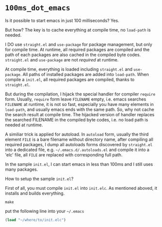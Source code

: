 # `100ms_dot_emacs`

Is it possible to start emacs in just 100 milliseconds? Yes.

But how? The key is to cache everything at compile time, no `load-path` is
needed.

I DO use `straight.el` and `use-package` for package management, but
only for compile time. At runtime, all required packages are compiled
and the path of each packages are also cached in the compiled byte
codes. `straight.el` and `use-package` are not _required_ at runtime.


At compile time, everything is loaded including `straight.el` and
`use-package`. All paths of installed packages are added into
`load-path`. When compile a `init.el`, all required packages are
compiled, thanks to `straight.el`.

But during the compilation, I hijack the special handler for compiler
`require` form. Usually, `require` form leave `FILENAME` empty,
i.e. emacs searches `FILENAME` at runtime, it is not so fast,
especially you have many elements in `load-path`, and usually emacs
ends with the same path. So, why not cache the search result at
compile time. The hijacked version of handler replaces the searched
FILENAME in the compiled byte codes, i.e. no load path is needed at
runtime.

A similiar trick is applied for autoload. In `autoload` form, usually
the third element `FILE` is a bare filename without directory name,
after compiling all required packages, I dump all autoloads forms
discovered by `straight.el` into a dedicated file,
e.g. `~/.emacs.d/.autoloads.el` and compile it into a 'elc' file, all
`FILE` are replaced with corresponding full path.

In the sample `init.el`, I can start emacs in less than 100ms and I
still uses many packages.

How to setup the sample `init.el`?

First of all, you must compile `init.el` into `init.elc`. As mentioned
aboved, it installs and builds everything.

```
make
```

put the following line into your `~/.emacs`


```el
(load "~/where/to/init.elc")
```

